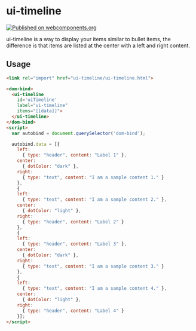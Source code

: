# ui-timeline
[![Published on webcomponents.org](https://img.shields.io/badge/webcomponents.org-published-blue.svg)](https://www.webcomponents.org/element/Componetized/ui-timeline)

  ui-timeline is a way to display your items similar to bullet items, the
  difference is that items are listed at the center with a left and right content.

## Usage

```html
<link rel="import" href="ui-timeline/ui-timeline.html">
```

<!--
```
<custom-element-demo>
  <template>
    <link rel="import" href="ui-timeline.html">
    <dom-bind>
      <ui-timeline
        id='uiTimeline'
        label="ui-timeline"
        items="[[data]]">
      </ui-timeline>
    </dom-bind>
    <script>
      var autobind = document.querySelector('dom-bind');

      autobind.data = [{
        left:
          { type: "header", content: "Label 1" },
        center:
          { dotColor: "dark" },
        right:
          { type: "text", content: "I am a sample content 1." }
        },
        {
        left:
          { type: "text", content: "I am a sample content 2." },
        center:
          { dotColor: "light" },
        right:
          { type: "header", content: "Label 2" }
        },
        {
        left:
          { type: "header", content: "Label 3" },
        center:
          { dotColor: "dark" },
        right:
          { type: "text", content: "I am a sample content 3." }
        },
        {
        left:
          { type: "text", content: "I am a sample content 4." },
        center:
          { dotColor: "light" },
        right:
          { type: "header", content: "Label 4" }
        }];
    </script>
  </template>
</custom-element-demo>
```
-->
```html
<dom-bind>
  <ui-timeline
    id='uiTimeline'
    label="ui-timeline"
    items="[[data]]">
  </ui-timeline>
</dom-bind>
<script>
  var autobind = document.querySelector('dom-bind');

  autobind.data = [{
    left:
      { type: "header", content: "Label 1" },
    center:
      { dotColor: "dark" },
    right:
      { type: "text", content: "I am a sample content 1." }
    },
    {
    left:
      { type: "text", content: "I am a sample content 2." },
    center:
      { dotColor: "light" },
    right:
      { type: "header", content: "Label 2" }
    },
    {
    left:
      { type: "header", content: "Label 3" },
    center:
      { dotColor: "dark" },
    right:
      { type: "text", content: "I am a sample content 3." }
    },
    {
    left:
      { type: "text", content: "I am a sample content 4." },
    center:
      { dotColor: "light" },
    right:
      { type: "header", content: "Label 4" }
    }];
</script>
```
